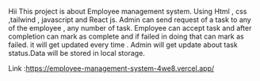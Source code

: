 Hii
This project is about Employee management system. Using Html , css ,tailwind , javascript and React js.
Admin can send request of a task to any of the employee , any number of task.
Employee can accept task and after completion can mark as complete and if failed in doing that can mark as failed.
it will get updated every time . Admin will get update about task status.Data will be stored in local storage.

Link :https://employee-management-system-4we8.vercel.app/
